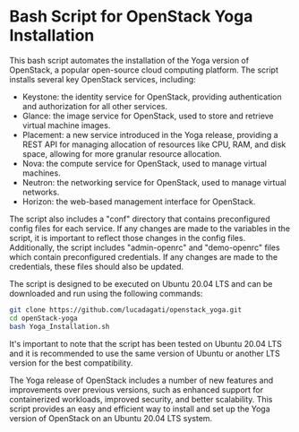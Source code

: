 # Bash Script for OpenStack Yoga Installation

This bash script automates the installation of the Yoga version of OpenStack, a popular open-source cloud computing platform. The script installs several key OpenStack services, including:

- Keystone: the identity service for OpenStack, providing authentication and authorization for all other services.
- Glance: the image service for OpenStack, used to store and retrieve virtual machine images.
- Placement: a new service introduced in the Yoga release, providing a REST API for managing allocation of resources like CPU, RAM, and disk space, allowing for more granular resource allocation.
- Nova: the compute service for OpenStack, used to manage virtual machines.
- Neutron: the networking service for OpenStack, used to manage virtual networks.
- Horizon: the web-based management interface for OpenStack.

The script also includes a "conf" directory that contains preconfigured config files for each service. If any changes are made to the variables in the script, it is important to reflect those changes in the config files. Additionally, the script includes "admin-openrc" and "demo-openrc" files which contain preconfigured credentials. If any changes are made to the credentials, these files should also be updated.

The script is designed to be executed on Ubuntu 20.04 LTS and can be downloaded and run using the following commands:

```bash
git clone https://github.com/lucadagati/openstack_yoga.git
cd openStack-yoga
bash Yoga_Installation.sh
```

It's important to note that the script has been tested on Ubuntu 20.04 LTS and it is recommended to use the same version of Ubuntu or another LTS version for the best compatibility.

The Yoga release of OpenStack includes a number of new features and improvements over previous versions, such as enhanced support for containerized workloads, improved security, and better scalability. This script provides an easy and efficient way to install and set up the Yoga version of OpenStack on an Ubuntu 20.04 LTS system.
